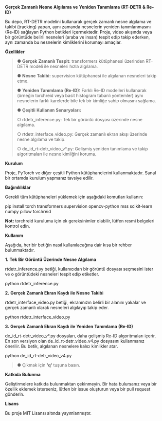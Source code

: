 **Gerçek** **Zamanlı** **Nesne** **Algılama** **ve** **Yeniden**
**Tanımlama** **(RT-DETR** **&** **Re-ID)**

Bu depo, RT-DETR modelini kullanarak gerçek zamanlı nesne algılama ve
takibi (tracking) yapan, aynı zamanda nesnelerin yeniden tanımlanmasını
(Re-ID) sağlayan Python betikleri içermektedir. Proje, video akışında
veya bir görüntüde belirli nesneleri (araba ve insan) tespit edip takip
ederken, aynı zamanda bu nesnelerin kimliklerini korumayı amaçlar.

**Özellikler**

> ● **Gerçek** **Zamanlı** **Tespit:** transformers kütüphanesi
> üzerinden RT-DETR modeli ile nesneleri hızla algılama.
>
> ● **Nesne** **Takibi:** supervision kütüphanesi ile algılanan
> nesneleri takip etme.
>
> ● **Yeniden** **Tanımlama** **(Re-ID):** Farklı Re-ID modelleri
> kullanarak (örneğin torchreid veya basit histogram tabanlı yöntemler)
> aynı nesnelerin farklı karelerde bile tek bir kimliğe sahip olmasını
> sağlama.
>
> ● **Çeşitli** **Kullanım** **Senaryoları:**
>
> ○ rtdetr_inference.py: Tek bir görüntü dosyası üzerinde nesne
> algılama.
>
> ○ rtdetr_interface_video.py: Gerçek zamanlı ekran akışı üzerinde nesne
> algılama ve takip.
>
> ○ de_id_rt-detr_video_v\*.py: Gelişmiş yeniden tanımlama ve takip
> algoritmaları ile nesne kimliğini koruma.

**Kurulum**

Proje, PyTorch ve diğer çeşitli Python kütüphanelerini kullanmaktadır.
Sanal bir ortamda kurulum yapmanız tavsiye edilir.

**Bağımlılıklar**

Gerekli tüm kütüphaneleri yüklemek için aşağıdaki komutları kullanın:

pip install torch transformers supervision opencv-python mss
scikit-learn numpy pillow torchreid

**Not:** torchreid kurulumu için ek gereksinimler olabilir, lütfen resmi
belgeleri kontrol edin.

**Kullanım**

Aşağıda, her bir betiğin nasıl kullanılacağına dair kısa bir rehber
bulunmaktadır.

**1.** **Tek** **Bir** **Görüntü** **Üzerinde** **Nesne** **Algılama**

rtdetr_inference.py betiği, kullanıcıdan bir görüntü dosyası seçmesini
ister ve o görüntüdeki nesneleri tespit edip etiketler.

python rtdetr_inference.py

**2.** **Gerçek** **Zamanlı** **Ekran** **Kaydı** **ile** **Nesne**
**Takibi**

rtdetr_interface_video.py betiği, ekranınızın belirli bir alanını
yakalar ve gerçek zamanlı olarak nesneleri algılayıp takip eder.

python rtdetr_interface_video.py

**3.** **Gerçek** **Zamanlı** **Ekran** **Kaydı** **ile** **Yeniden**
**Tanımlama** **(Re-ID)**

de_id_rt-detr_video_v\*.py dosyaları, daha gelişmiş Re-ID algoritmaları
içerir. En son versiyon olan de_id_rt-detr_video_v4.py dosyasını
kullanmanız önerilir. Bu betik, algılanan nesnelere kalıcı kimlikler
atar.

python de_id_rt-detr_video_v4.py

> ● Çıkmak için **'q'** tuşuna basın.

**Katkıda** **Bulunma**

Geliştirmelere katkıda bulunmaktan çekinmeyin. Bir hata bulursanız veya
bir özellik eklemek isterseniz, lütfen bir issue oluşturun veya bir pull
request gönderin.

**Lisans**

Bu proje MIT Lisansı altında yayımlanmıştır.
